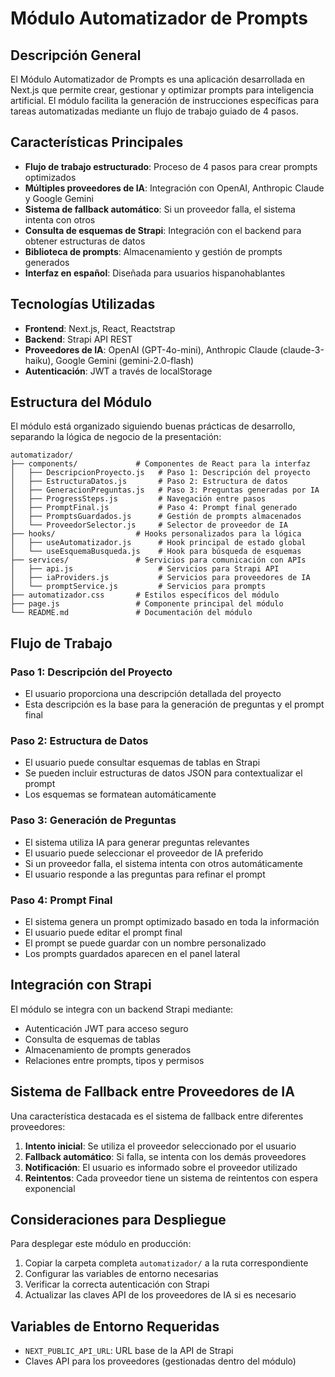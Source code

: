 # Módulo Automatizador de Prompts

## Descripción General

El Módulo Automatizador de Prompts es una aplicación desarrollada en Next.js que permite crear, gestionar y optimizar prompts para inteligencia artificial. El módulo facilita la generación de instrucciones específicas para tareas automatizadas mediante un flujo de trabajo guiado de 4 pasos.

## Características Principales

- **Flujo de trabajo estructurado**: Proceso de 4 pasos para crear prompts optimizados
- **Múltiples proveedores de IA**: Integración con OpenAI, Anthropic Claude y Google Gemini
- **Sistema de fallback automático**: Si un proveedor falla, el sistema intenta con otros
- **Consulta de esquemas de Strapi**: Integración con el backend para obtener estructuras de datos
- **Biblioteca de prompts**: Almacenamiento y gestión de prompts generados
- **Interfaz en español**: Diseñada para usuarios hispanohablantes

## Tecnologías Utilizadas

- **Frontend**: Next.js, React, Reactstrap
- **Backend**: Strapi API REST
- **Proveedores de IA**: OpenAI (GPT-4o-mini), Anthropic Claude (claude-3-haiku), Google Gemini (gemini-2.0-flash)
- **Autenticación**: JWT a través de localStorage

## Estructura del Módulo

El módulo está organizado siguiendo buenas prácticas de desarrollo, separando la lógica de negocio de la presentación:

```
automatizador/
├── components/             # Componentes de React para la interfaz
│   ├── DescripcionProyecto.js   # Paso 1: Descripción del proyecto
│   ├── EstructuraDatos.js       # Paso 2: Estructura de datos
│   ├── GeneracionPreguntas.js   # Paso 3: Preguntas generadas por IA
│   ├── ProgressSteps.js         # Navegación entre pasos
│   ├── PromptFinal.js           # Paso 4: Prompt final generado
│   ├── PromptsGuardados.js      # Gestión de prompts almacenados
│   └── ProveedorSelector.js     # Selector de proveedor de IA
├── hooks/                  # Hooks personalizados para la lógica
│   ├── useAutomatizador.js      # Hook principal de estado global
│   └── useEsquemaBusqueda.js    # Hook para búsqueda de esquemas
├── services/               # Servicios para comunicación con APIs
│   ├── api.js                   # Servicios para Strapi API
│   ├── iaProviders.js           # Servicios para proveedores de IA
│   └── promptService.js         # Servicios para prompts
├── automatizador.css       # Estilos específicos del módulo
├── page.js                 # Componente principal del módulo
└── README.md               # Documentación del módulo
```

## Flujo de Trabajo

### Paso 1: Descripción del Proyecto
- El usuario proporciona una descripción detallada del proyecto
- Esta descripción es la base para la generación de preguntas y el prompt final

### Paso 2: Estructura de Datos
- El usuario puede consultar esquemas de tablas en Strapi
- Se pueden incluir estructuras de datos JSON para contextualizar el prompt
- Los esquemas se formatean automáticamente

### Paso 3: Generación de Preguntas
- El sistema utiliza IA para generar preguntas relevantes
- El usuario puede seleccionar el proveedor de IA preferido
- Si un proveedor falla, el sistema intenta con otros automáticamente
- El usuario responde a las preguntas para refinar el prompt

### Paso 4: Prompt Final
- El sistema genera un prompt optimizado basado en toda la información
- El usuario puede editar el prompt final
- El prompt se puede guardar con un nombre personalizado
- Los prompts guardados aparecen en el panel lateral

## Integración con Strapi

El módulo se integra con un backend Strapi mediante:

- Autenticación JWT para acceso seguro
- Consulta de esquemas de tablas
- Almacenamiento de prompts generados
- Relaciones entre prompts, tipos y permisos

## Sistema de Fallback entre Proveedores de IA

Una característica destacada es el sistema de fallback entre diferentes proveedores:

1. **Intento inicial**: Se utiliza el proveedor seleccionado por el usuario
2. **Fallback automático**: Si falla, se intenta con los demás proveedores
3. **Notificación**: El usuario es informado sobre el proveedor utilizado
4. **Reintentos**: Cada proveedor tiene un sistema de reintentos con espera exponencial

## Consideraciones para Despliegue

Para desplegar este módulo en producción:

1. Copiar la carpeta completa `automatizador/` a la ruta correspondiente
2. Configurar las variables de entorno necesarias
3. Verificar la correcta autenticación con Strapi
4. Actualizar las claves API de los proveedores de IA si es necesario

## Variables de Entorno Requeridas

- `NEXT_PUBLIC_API_URL`: URL base de la API de Strapi
- Claves API para los proveedores (gestionadas dentro del módulo)
